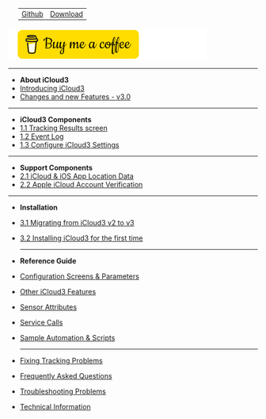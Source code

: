 <nav>
  <table style="padding: 10px 0 5px 20px;">
    <tr>
      <td>
        <a href="https://github.com/gcobb321/icloud3_v3" class="button-base">Github</a>
      </td>
      <td>
        <a href="https://github.com/gcobb321/icloud3_v3/releases" class="button-base">Download</a>
      </td>
    </tr>
  </table>
</nav>

<a href="https://www.buymeacoffee.com/gcobb321" target="_blank"><img src="images/buymeacoffee-sidebar.png"/></a>


------
- **About iCloud3**
- [Introducing iCloud3](chapters/1.0-introduction.md)
- [Changes and new Features - v3.0](chapters/0.0-change-log-v3.0.md)

------
- **iCloud3 Components**
- [1.1 Tracking Results screen](chapters/1.1-tracking-results-screen.md)
- [1.2 Event Log](chapters/1.2-event-log.md)
- [1.3 Configure iCloud3 Settings](chapters/1.3-configure-settings.md)

------
- **Support Components**
- [2.1 iCloud & iOS App Location Data](chapters/2-icloud-iosapp-loc-data.md)
- [2.2 Apple iCloud Account Verification](chapters/3-apple-id-verification.md)

------
- **Installation**
- [3.1 Migrating from iCloud3 v2 to v3](chapters/0.1-migrating-v2.4-to-v3.0.md)
- [3.2 Installing iCloud3 for the first time](chapters/2.0-installing-and-configuring.md)

  ------
- **Reference Guide**
- [Configuration Screens & Parameters](chapters/3.0-config-parms.md)
- [Other iCloud3 Features](chapters/3.1-other-topics.md)
- [Sensor Attributes](chapters/3.2-attributes.md)
- [Service Calls](chapters/4.1-service-calls.md)
- [Sample Automation & Scripts](chapters/5.0-sample-automation-scripts.md)

  ------
- [Fixing Tracking Problems](chapters/4.2-device-tracking-problems.md)
- [Frequently Asked Questions](chapters/4.3-frequently-asked-questions.md)
- [Troubleshooting Problems](chapters/4.6-troubleshooting-problems.md)
- [Technical Information](chapters/6.0-tech-info.md)


